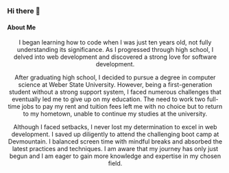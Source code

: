 ### Hi there 👋

<!--
**josemolinaf22/josemolinaf22** is a ✨ _special_ ✨ repository because its `README.md` (this file) appears on your GitHub profile.

Here are some ideas to get you started:

- 🔭 I’m currently working on ...
- 🌱 I’m currently learning ...
- 👯 I’m looking to collaborate on ...
- 🤔 I’m looking for help with ...
- 💬 Ask me about ...
- 📫 How to reach me: ...
- 😄 Pronouns: ...
- ⚡ Fun fact: ...
-->
<h4>About Me</h4>
<section align='center'>
<p >
I began learning how to code when I was just ten years old, not fully understanding its significance. As I progressed through high school, I delved into web development and discovered a strong love for software development.
</p>
<p> 
After graduating high school, I decided to pursue a degree in computer science at Weber State University. However, being a first-generation student without a strong support system, I faced numerous challenges that eventually led me to give up on my education. The need to work two full-time jobs to pay my rent and tuition fees left me with no choice but to return to my hometown, unable to continue my studies at the university.
</p>
<p>
Although I faced setbacks, I never lost my determination to excel in web development. I saved up diligently to attend the challenging boot camp at Devmountain. I balanced screen time with mindful breaks and absorbed the latest practices and techniques. I am aware that my journey has only just begun and I am eager to gain more knowledge and expertise in my chosen field.
</p>
 </section>
